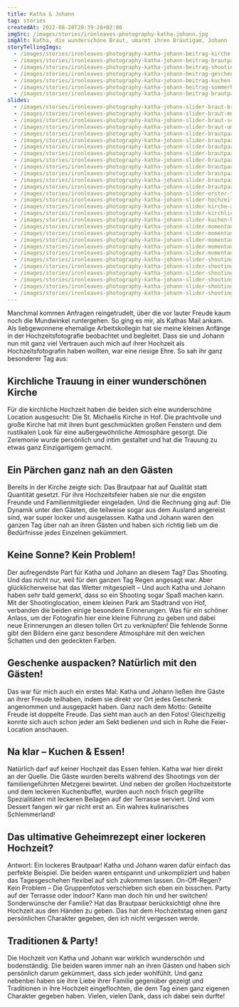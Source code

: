 ```yaml
---
title: Katha & Johann
tag: stories
createdAt: 2022-08-20T20:39:28+02:00
imgSrc: /images/stories/ironleaves-photography-katha-johann.jpg
imgAlt: Katha, die wunderschöne Braut, umarmt ihren Bräutigam, Johann
storyTellingImgs:
  - /images/stories/ironleaves-photography-katha-johann-beitrag-kirche-hof-st-michaelis.jpg
  - /images/stories/ironleaves-photography-katha-johann-beitrag-brautpaar-glueckwuensche.jpg
  - /images/stories/ironleaves-photography-katha-johann-beitrag-shooting-tanz-ueben-hochzeitsfotos.jpg
  - /images/stories/ironleaves-photography-katha-johann-beitrag-geschenke-oeffnen-hochzeit.jpg
  - /images/stories/ironleaves-photography-katha-johann-beitrag-kuchen-anschneiden.jpg
  - /images/stories/ironleaves-photography-katha-johann-beitrag-sommerhochzeit-cocktails.jpg
  - /images/stories/ironleaves-photography-katha-johann-beitrag-brautpaar-erster-tanz-party-location-hochzeit.jpg
slides:
  - /images/stories/ironleaves-photography-katha-johann-slider-braut-brautstrauss-herbstlich.jpg
  - /images/stories/ironleaves-photography-katha-johann-slider-braut-momentaufnahme-schnappschuss.jpg
  - /images/stories/ironleaves-photography-katha-johann-slider-braut-schnappschuss-momentaufnahme-glueckwuensche.jpg
  - /images/stories/ironleaves-photography-katha-johann-slider-braut-umarmung-momentaufnahme.jpg
  - /images/stories/ironleaves-photography-katha-johann-slider-brautpaar-bild-schleier-braut.jpg
  - /images/stories/ironleaves-photography-katha-johann-slider-brautpaar-detail-haendchen-halten-kirchliche-trauung.jpg
  - /images/stories/ironleaves-photography-katha-johann-slider-brautpaar-eskimo-kuss-wald-natuerliche-hochzeitsfotos.jpg
  - /images/stories/ironleaves-photography-katha-johann-slider-brautpaar-herbst-shooting-hochzeit.jpg
  - /images/stories/ironleaves-photography-katha-johann-slider-brautpaar-hochzeit-kuchen-anschneiden-momentaufnahme.jpg
  - /images/stories/ironleaves-photography-katha-johann-slider-brautpaar-kirche-hof-st-michaelis-momentaufnahme.jpg
  - /images/stories/ironleaves-photography-katha-johann-slider-brautpaar-lachen-momentaufnahme.jpg
  - /images/stories/ironleaves-photography-katha-johann-slider-brautpaar-moody-stadtpark-paerchenshooting.jpg
  - /images/stories/ironleaves-photography-katha-johann-slider-brautpaar-stadtpark-hochzeitsshooting.jpg
  - /images/stories/ironleaves-photography-katha-johann-slider-erster-tanz-party-feierlocation-hochzeit.jpg
  - /images/stories/ironleaves-photography-katha-johann-slider-hochzeitsfotos-brautpaar-kuss.jpg
  - /images/stories/ironleaves-photography-katha-johann-slider-kirche-ausmarsch-brautpaar.jpg
  - /images/stories/ironleaves-photography-katha-johann-slider-kirchliche-trauung-hof-st-michaelis.jpg
  - /images/stories/ironleaves-photography-katha-johann-slider-kuchen-hochzeitstorte-stoecke.jpg
  - /images/stories/ironleaves-photography-katha-johann-slider-momentaufnahme-braeutigam-ansprache.jpg
  - /images/stories/ironleaves-photography-katha-johann-slider-momentaufnahme-braut-sektempfang-anstossen.jpg
  - /images/stories/ironleaves-photography-katha-johann-slider-momentaufnahme-buffet-menue-hochzeitsessen.jpg
  - /images/stories/ironleaves-photography-katha-johann-slider-momentaufnahme-kuss-brautpaar-programm.jpg
  - /images/stories/ironleaves-photography-katha-johann-slider-momentaufnahme-umarmung-braut.jpg
  - /images/stories/ironleaves-photography-katha-johann-slider-shooting-bank-brautpaar-park.jpg
  - /images/stories/ironleaves-photography-katha-johann-slider-shooting-brautpaar-moody.jpg
  - /images/stories/ironleaves-photography-katha-johann-slider-shooting-detail-braeutigam.jpg
  - /images/stories/ironleaves-photography-katha-johann-slider-shooting-detail-brautstrauss-rose-orange-eheringe.jpg
  - /images/stories/ironleaves-photography-katha-johann-slider-shooting-schreiten.jpg
  - /images/stories/ironleaves-photography-katha-johann-slider-shooting-wald-moody.jpg
---
```

Manchmal kommen Anfragen reingetrudelt, über die vor lauter Freude kaum noch die Mundwinkel runtergehen. So ging es mir, als Kathas Mail ankam. Als liebgewonnene ehemalige Arbeitskollegin hat sie meine kleinen Anfänge in der Hochzeitsfotografie beobachtet und begleitet. Dass sie und Johann nun mit ganz viel Vertrauen auch mich auf ihrer Hochzeit als Hochzeitsfotografin haben wollten, war eine riesige Ehre. So sah ihr ganz besonderer Tag aus:

## Kirchliche Trauung in einer wunderschönen Kirche

Für die kirchliche Hochzeit haben die beiden sich eine wunderschöne Location ausgesucht: Die St. Michaelis Kirche in Hof. Die prachtvolle und große Kirche hat mit ihren bunt geschmückten großen Fenstern und dem rustikalen Look für eine außergewöhnliche Atmosphäre gesorgt. Die Zeremonie wurde persönlich und intim gestaltet und hat die Trauung zu etwas ganz Einzigartigem gemacht.

## Ein Pärchen ganz nah an den Gästen

Bereits in der Kirche zeigte sich: Das Brautpaar hat auf Qualität statt Quantität gesetzt. Für ihre Hochzeitsfeier haben sie nur die engsten Freunde und Familienmitglieder eingeladen. Und die Rechnung ging auf: Die Dynamik unter den Gästen, die teilweise sogar aus dem Ausland angereist sind, war super locker und ausgelassen. Katha und Johann waren den ganzen Tag über nah an ihren Gästen und haben sich richtig lieb um die Bedürfnisse jedes Einzelnen gekümmert. 

## Keine Sonne? Kein Problem!

Der aufregendste Part für Katha und Johann an diesem Tag? Das Shooting. Und das nicht nur, weil für den ganzen Tag Regen angesagt war. Aber glücklicherweise hat das Wetter mitgespielt – Und auch Katha und Johann haben sehr bald gemerkt, dass so ein Shooting sogar Spaß machen kann. Mit der Shootinglocation, einem kleinen Park am Stadtrand von Hof, verbanden die beiden einige besondere Erinnerungen. Was für ein schöner Anlass, um der Fotografin hier eine kleine Führung zu geben und dabei neue Erinnerungen an diesen tollen Ort zu verknüpfen! Die fehlende Sonne gibt den Bildern eine ganz besondere Atmosphäre mit den weichen Schatten und den gedeckten Farben.

## Geschenke auspacken? Natürlich mit den Gästen!

Das war für mich auch ein erstes Mal: Katha und Johann ließen ihre Gäste an ihrer Freude teilhaben, indem sie direkt vor Ort jedes Geschenk angenommen und ausgepackt haben. Ganz nach dem Motto: Geteilte Freude ist doppelte Freude. Das sieht man auch an den Fotos! Gleichzeitig konnte sich auch schon jeder am Sekt bedienen und sich in Ruhe die Feier-Location anschauen.

## Na klar – Kuchen & Essen!

Natürlich darf auf keiner Hochzeit das Essen fehlen. Katha war hier direkt an der Quelle. Die Gäste wurden bereits während des Shootings von der familiengeführten Metzgerei bewirtet. Und neben der großen Hochzeitstorte und dem leckeren Kuchenbuffet, wurden auch noch frisch gegrillte Spezialitäten mit leckeren Beilagen auf der Terrasse serviert. Und vom Dessert fangen wir gar nicht erst an. Ein wahres kulinarisches Schlemmerland!

## Das ultimative Geheimrezept einer lockeren Hochzeit?

Antwort: Ein lockeres Brautpaar! Katha und Johann waren dafür einfach das perfekte Beispiel. Die beiden waren entspannt und unkompliziert und haben das Tagesgeschehen flexibel auf sich zukommen lassen. On-Off-Regen? Kein Problem – Die Gruppenfotos verschieben sich eben ein bisschen. Party auf der Terrasse oder Indoor? Kann man doch hin und her switchen! Sonderwünsche der Familie? Hat das Brautpaar berücksichtigt ohne ihre Hochzeit aus den Händen zu geben. Das hat dem Hochzeitstag einen ganz persönlichen Charakter gegeben, den ich nicht vergessen werde.

## Traditionen & Party!

Die Hochzeit von Katha und Johann war wirklich wunderschön und bodenständig. Die beiden waren immer nah an ihren Gästen und haben sich persönlich darum gekümmert, dass sich jeder wohlfühlt. Und ganz nebenbei haben sie ihre Liebe ihrer Familie gegenüber gezeigt und Traditionen in ihre Hochzeit eingeflochten, die dem Tag einen ganz eigenen Charakter gegeben haben. Vielen, vielen Dank, dass ich dabei sein durfte!